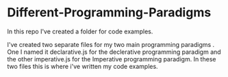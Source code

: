 # Different-Programming-Paradigms
In this repo I've created a folder for code examples.



 I've created two separate files for my two main programming paradigms . One I named it declarative.js for the declerative programming paradigm and the other imperative.js for the Imperative programming paradigm. In these two files this is where i've written my code examples.
